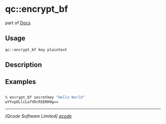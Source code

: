 qc::encrypt_bf
==============

part of [Docs](.)

Usage
-----
`qc::encrypt_bf key plaintext`

Description
-----------


Examples
--------
```tcl

% encrypt_bf secretkey "Hello World"
wYYxpOLlcLa7VDcRSERH9g==
```

----------------------------------
*[Qcode Software Limited] [qcode]*

[qcode]: http://www.qcode.co.uk "Qcode Software"